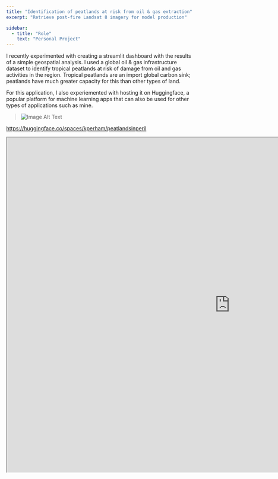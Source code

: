 ```yaml
---
title: "Identification of peatlands at risk from oil & gas extraction"
excerpt: "Retrieve post-fire Landsat 8 imagery for model production"

sidebar:
  - title: "Role"
    text: "Personal Project"
---
```


I recently experimented with creating a streamlit dashboard with the results of a simple geospatial analysis. I used a global oil & gas infrastructure dataset to identify tropical peatlands at risk of damage from oil and gas activities in the region. Tropical peatlands are an import global carbon sink; peatlands have much greater capacity for this than other types of land. 

For this application, I also experiemented with hosting it on Huggingface, a popular platform for machine learning apps that can also be used for other types of applications such as mine.

> ![Image Alt Text](/assets/images/Peatlands_App.PNG)

https://huggingface.co/spaces/kperham/peatlandsinperil
<iframe src="https://huggingface.co/spaces/kperham/peatlandsinperil" width="1200" height="900"></iframe>
